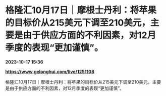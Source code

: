 # 格隆汇10月17日｜摩根士丹利：将苹果的目标价从215美元下调至210美元，主要是由于供应方面的不利因素，对12月季度的表现“更加谨慎”。

**2023-10-17 15:36**

**https://www.gelonghui.com/live/1251108**

格隆汇10月17日｜摩根士丹利：将苹果的目标价从215美元下调至210美元，主要是由于供应方面的不利因素，对12月季度的表现“更加谨慎”。
